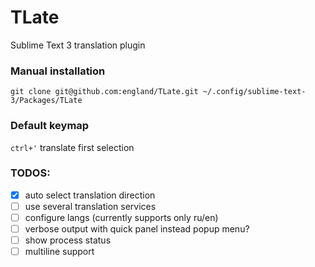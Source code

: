TLate
=====

Sublime Text 3 translation plugin

### Manual installation

    git clone git@github.com:england/TLate.git ~/.config/sublime-text-3/Packages/TLate

### Default keymap

`ctrl+'` translate first selection

### TODOS:

- [x] auto select translation direction
- [ ] use several translation services
- [ ] configure langs (currently supports only ru/en)
- [ ] verbose output with quick panel instead popup menu?
- [ ] show process status
- [ ] multiline support
